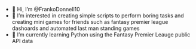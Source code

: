 - 👋 Hi, I’m @FrankoDonnell10
- 👀 I’m interested in creating simple scripts to perform boring tasks and creating mini games for friends such as fantasy premier league dashoards and automated last man standing games
- 🌱 I’m currently learning Python using the Fantasy Premier Leauge public API data


<!---
FrankoDonnell10/FrankoDonnell10 is a ✨ special ✨ repository because its `README.md` (this file) appears on your GitHub profile.
You can click the Preview link to take a look at your changes.
--->
